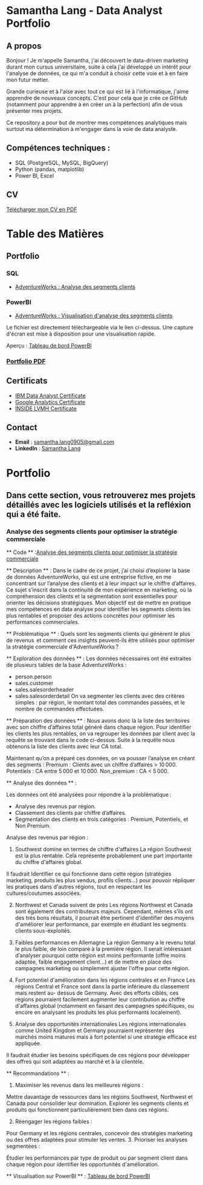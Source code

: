 # Samantha Lang - Data Analyst Portfolio

## A propos

Bonjour ! Je m'appelle Samantha, j'ai découvert le data-driven marketing durant mon cursus universitaire, suite à cela j'ai développé un intérêt pour l'analyse de données, ce qui m'a conduit à choisir cette voie et à en faire mon futur métier.

Grande curieuse et à l'aise avec tout ce qui est lié à l'informatique, j'aime apprendre de nouveaux concepts. C'est pour cela que je crée ce GitHub (notamment pour apprendre à en créer un à la perfection) afin de vous présenter mes projets.

Ce repository a pour but de montrer mes compétences analytiques mais surtout ma détermination à m'engager dans la voie de data analyste.

## Compétences techniques :
- SQL (PostgreSQL, MySQL, BigQuery)
- Python (pandas, matplotlib)
- Power BI, Excel


## CV
[Télécharger mon CV en PDF](projet/assets/CV_SLANG.pdf)


# Table des Matières

## Portfolio
### SQL
- [AdventureWorks : Analyse des segments clients](https://github.com/samanthalang/projet1/blob/main/projet/data/SQL/adventureworks_segment_clients.sql)

### PowerBI
- [AdventureWorks : Visualisation d'analyse des segments clients](https://github.com/samanthalang/projet1/blob/main/projet/data/PowerBI/adventureworks_segment_clients.pbix)

Le fichier est directement téléchargeable via le lien ci-dessus. Une capture d'écran est mise à disposition pour une visualisation rapide.

Aperçu : [Tableau de bord PowerBI](https://github.com/samanthalang/projet1/blob/main/projet/assets/Images/adventureworks.png)

### [Portfolio PDF](projet/assets/portfolio_SLANG.pdf)

## Certificats
- [IBM Data Analyst Certificate](projet/assets/IBM_Certificate1.pdf)
- [Google Analytics Certificate](projet/assets/Google_Certificate.pdf)
- [INSIDE LVMH Certificate](projet/assets/INSIDELVMH.pdf)

## Contact

- **Email** : [samantha.lang0905@gmail.com](mailto:samantha.lang0905@gmail.com)
- **LinkedIn** : [Samantha Lang](https://www.linkedin.com/in/samantha-lang-a265091b9/)


# Portfolio

## Dans cette section, vous retrouverez mes projets détaillés avec les logiciels utilisés et la refléxion qui a été faite.

### Analyse des segments clients pour optimiser la stratégie commerciale

** Code ** :[Analyse des segments clients pour optimiser la stratégie commerciale](https://github.com/samanthalang/projet1/blob/main/projet/data/SQL/adventureworks_segment_clients.sql)

** Description ** : Dans le cadre de ce projet, j’ai choisi d’explorer la base de données AdventureWorks, qui est une entreprise fictive, en me concentrant sur l’analyse des clients et à leur impact sur le chiffre d’affaires. Ce sujet s’inscrit dans la continuité de mon expérience en marketing, où la compréhension des clients et la segmentation sont essentielles pour orienter les décisions stratégiques. 
Mon objectif est de mettre en pratique mes compétences en data analyse pour identifier les segments clients les plus rentables et proposer des actions concrètes pour optimiser les performances commerciales.

** Problématique ** : Quels sont les segments clients qui génèrent le plus de revenus  et comment ces insights peuvent-ils être utilisés pour optimiser la stratégie commerciale d'AdventureWorks ?

** Exploration des données ** : 
Les données nécessaires ont été extraites de plusieurs tables de la base AdventureWorks :
- person.person
- sales.customer
- sales.salesorderheader
- sales.salesorderdetail
On va segmenter les clients avec des critères simples : par région, le montant total des commandes passées, et le nombre de commandes effectuées.

** Préparation des données ** :
Nous avons donc là la liste des territoires avec son chiffre d’affaires total généré dans chaque région.
Pour identifier les clients les plus rentables, on va regrouper les données par client avec la requête se trouvant dans le code ci-dessus. Suite à la requête nous obtenons la liste des clients avec leur CA total.

Maintenant qu’on a préparé ces données, on va pousser l’analyse en créant des segments :
Premium : Clients avec un chiffre d’affaires > 10 000.
Potentiels : CA entre 5 000 et 10 000.
Non_premium : CA < 5 000.

** Analyse des données ** :

Les données ont été analysées pour répondre à la problématique :
- Analyse des revenus par région.
- Classement des clients par chiffre d’affaires.
- Segmentation des clients en trois catégories : Premium, Potentiels, et Non Premium.

Analyse des revenus par région :

1. Southwest domine en termes de chiffre d'affaires
La région Southwest est la plus rentable. Cela représente probablement une part
importante du chiffre d'affaires global.

Il faudrait Identifier ce qui fonctionne dans cette région (stratégies marketing, produits les
plus vendus, profils clients...) pour pouvoir répliquer les pratiques dans d'autres régions,
tout en respectant les cultures/coutumes associées.

2. Northwest et Canada suivent de près
Les régions Northwest et Canada sont également des contributeurs majeurs. Cependant,
mêmes s’ils ont des très bons résultats, il pourrait être pertinent d'identifier des moyens
d'améliorer leur performance, par exemple en étudiant les segments clients sous-exploités.

3. Faibles performances en Allemagne
La région Germany a le revenu total le plus faible, de loin comparé à la première région. Il
serait intéressant d’analyser pourquoi cette région est moins performante (offre moins
adaptée, faible engagement client...) et de mettre en place des campagnes marketing ou
simplement ajuster l'offre pour cette région.

4. Fort potentiel d'amélioration dans les régions centrales et en France
Les régions Central et France sont dans la partie inférieure du classement mais restent au-
dessus de Germany. Avec des efforts ciblés, ces régions pourraient facilement augmenter
leur contribution au chiffre d'affaires global (notamment en faisant des campagnes
spécifiques, ou encore en analysant les produits les plus performants localement).

5. Analyse des opportunités internationales
Les régions internationales comme United Kingdom et Germany pourraient représenter
des marchés moins matures mais à fort potentiel si une stratégie efficace est appliquée.

Il faudrait étudier les besoins spécifiques de ces régions pour développer des offres qui soit
adaptées au marché et à la clientèle.

** Recommandations ** :

1. Maximiser les revenus dans les meilleures régions :

Mettre davantage de ressources dans les régions Southwest, Northwest et Canada pour
consolider leur domination.
Explorer les segments clients et produits qui fonctionnent particulièrement bien dans
ces régions.

2. Réengager les régions faibles :

Pour Germany et les régions centrales, concevoir des stratégies marketing ou des offres
adaptées pour stimuler les ventes.
3. Prioriser les analyses segmentées :

Étudier les performances par type de produit ou par segment client dans chaque région
pour identifier les opportunités d'amélioration.

** Visualisation sur PowerBI ** : [Tableau de bord PowerBI](https://github.com/samanthalang/projet1/blob/main/projet/assets/Images/adventureworks.png)

